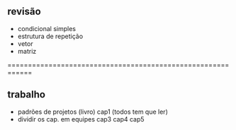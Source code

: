 ## revisão

- condicional simples
 - estrutura de repetição
 - vetor
 - matriz

============================================================

## trabalho

  - padrões de projetos (livro)
	cap1 (todos tem que ler)
  - dividir os cap. em equipes
	cap3 
	cap4
	cap5